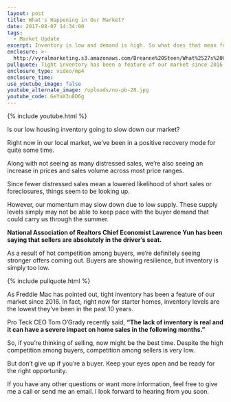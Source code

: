```yaml
---
layout: post
title: What's Happening in Our Market?
date: 2017-08-07 14:34:00
tags:
  - Market Update
excerpt: Inventory is low and demand is high. So what does that mean for our market?
enclosure: >-
  http://vyralmarketing.s3.amazonaws.com/Breanne%20Steen/What%2527s%20Happening%20in%20Our%20Market%253F.mp4
pullquote: Tight inventory has been a feature of our market since 2016.
enclosure_type: video/mp4
enclosure_time:
use_youtube_image: false
youtube_alternate_image: /uploads/no-pb-28.jpg
youtube_code: GeYaX3u8D6g
---
```



{% include youtube.html %}

Is our low housing inventory going to slow down our market?

Right now in our local market, we’ve been in a positive recovery mode for quite some time.

Along with not seeing as many distressed sales, we’re also seeing an increase in prices and sales volume across most price ranges.

Since fewer distressed sales mean a lowered likelihood of short sales or foreclosures, things seem to be looking up.

However, our momentum may slow down due to low supply. These supply levels simply may not be able to keep pace with the buyer demand that could carry us through the summer.

**National Association of Realtors Chief Economist Lawrence Yun has been saying that sellers are absolutely in the driver’s seat.**

As a result of hot competition among buyers, we’re definitely seeing stronger offers coming out. Buyers are showing resilience, but inventory is simply too low.

{% include pullquote.html %}

As Freddie Mac has pointed out, tight inventory has been a feature of our market since 2016. In fact, right now for starter homes, inventory levels are the lowest they’ve been in the past 10 years.

Pro Teck CEO Tom O’Grady recently said, **“The lack of inventory is real and it can have a severe impact on home sales in the following months.”**

So, if you’re thinking of selling, now might be the best time. Despite the high competition among buyers, competition among sellers is very low.

But don’t give up if you’re a buyer. Keep your eyes open and be ready for the right opportunity.

If you have any other questions or want more information, feel free to give me a call or send me an email. I look forward to hearing from you soon.
